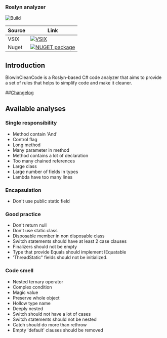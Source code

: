 ### Roslyn analyzer

![Build](https://github.com/blowin/BlowinCleanCode/actions/workflows/dotnet.yml/badge.svg)

| Source      | Link |
| ----------- | ----------- |
| VSIX        | [![VSIX](https://img.shields.io/visual-studio-marketplace/i/Blowin.1)](https://marketplace.visualstudio.com/items?itemName=Blowin.1)       |
| Nuget       | [![NUGET package](https://img.shields.io/nuget/v/Blowin.CleanCode.svg)](https://www.nuget.org/packages/Blowin.CleanCode/)        |

## Introduction

BlowinCleanCode is a Roslyn-based C# code analyzer that aims to provide a set of rules that helps to simplify code and make it cleaner.

##[Changelog](https://github.com/blowin/BlowinCleanCode/blob/master/changelog.md)

## Available analyses

### Single responsibility
* Method contain 'And'
* Control flag
* Long method
* Many parameter in method
* Method contains a lot of declaration
* Too many chained references
* Large class
* Large number of fields in types
* Lambda have too many lines

### Encapsulation
* Don't use public static field

### Good practice
* Don't return null                                    
* Don't use static class                               
* Disposable member in non disposable class            
* Switch statements should have at least 2 case clauses
* Finalizers should not be empty                       
* Type that provide Equals should implement IEquatable
* 'ThreadStatic" fields should not be initialized.

### Code smell
* Nested ternary operator                  
* Complex condition                        
* Magic value                              
* Preserve whole object                    
* Hollow type name                         
* Deeply nested                            
* Switch should not have a lot of cases    
* Switch statements should not be nested   
* Catch should do more than rethrow        
* Empty 'default' clauses should be removed
